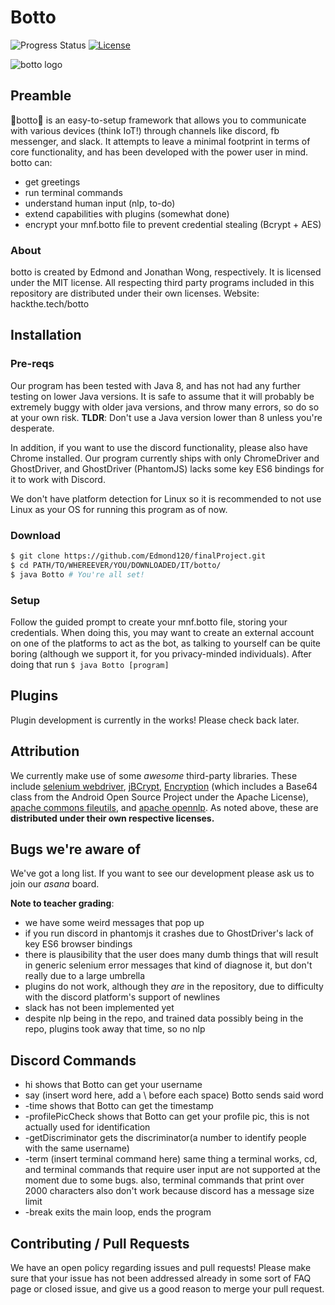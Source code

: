 ﻿# Botto
![Progress Status](https://img.shields.io/badge/Progress-in--dev-brightgreen.svg)
[![License](https://img.shields.io/packagist/l/doctrine/orm.svg)](LICENSE.md)

![botto logo](https://cdn.rawgit.com/Edmond120/finalProject/jonathan/botto/botto.svg)
## Preamble
🤖botto🤖 is an easy-to-setup framework that allows you to communicate with various devices (think IoT!) through channels like discord, fb messenger, and slack. It attempts to leave a minimal footprint in terms of core functionality, and has been developed with the power user in mind. botto can:
- get greetings
- run terminal commands
- understand human input (nlp, to-do)
- extend capabilities with plugins (somewhat done)
- encrypt your mnf.botto file to prevent credential stealing (Bcrypt + AES)

### About
botto is created by Edmond and Jonathan Wong, respectively. It is licensed under the MIT license. All respecting third party programs included in this repository are distributed under their own licenses.
Website: hackthe.tech/botto

## Installation
### Pre-reqs
Our program has been tested with Java 8, and has not had any further testing on lower Java versions. It is safe to assume that it will probably be extremely buggy with older java versions, and throw many errors, so do so at your own risk.
**TLDR**: Don't use a Java version lower than 8 unless you're desperate.  

In addition, if you want to use the discord functionality, please also have Chrome installed. Our program currently ships with only ChromeDriver and GhostDriver, and GhostDriver (PhantomJS) lacks some key ES6 bindings for it to work with Discord.

We don't have platform detection for Linux so it is recommended to not use Linux as your OS for running this program as of now.
### Download
```bash
$ git clone https://github.com/Edmond120/finalProject.git
$ cd PATH/TO/WHEREEVER/YOU/DOWNLOADED/IT/botto/
$ java Botto # You're all set!
```
### Setup

Follow the guided prompt to create your mnf.botto file, storing your credentials. When doing this, you may want to create an external account on one of the platforms to act as the bot, as talking to yourself can be quite boring (although we support it, for you privacy-minded individuals). After doing that run
`$ java Botto [program]`

## Plugins

Plugin development is currently in the works! Please check back later.

## Attribution

We currently make use of some *awesome* third-party libraries. These include [selenium webdriver](https://github.com/SeleniumHQ/selenium), [jBCrypt](https://github.com/jeremyh/jBCrypt), [Encryption](https://github.com/simbiose/Encryption) (which includes a Base64 class from the Android Open Source Project under the Apache License), [apache commons fileutils](https://commons.apache.org/proper/commons-io/), and [apache opennlp](https://opennlp.apache.org/). As noted above, these are **distributed under their own respective licenses.**

## Bugs we're aware of
We've got a long list. If you want to see our development please ask us to join our *asana* board.

**Note to teacher grading**:
* we have some weird messages that pop up
* if you run discord in phantomjs it crashes due to GhostDriver's lack of key ES6 browser bindings
* there is plausibility that the user does many dumb things that will result in generic selenium error messages that kind of diagnose it, but don't really due to a large umbrella
* plugins do not work, although they *are* in the repository, due to difficulty with the discord platform's support of newlines
* slack has not been implemented yet
* despite nlp being in the repo, and trained data possibly being in the repo, plugins took away that time, so no nlp

## Discord Commands
* hi
shows that Botto can get your username
* say (insert word here, add a \ before each space)
Botto sends said word
* -time
shows that Botto can get the timestamp
* -profilePicCheck
shows that Botto can get your profile pic, this is not actually used for identification
* -getDiscriminator
gets the discriminator(a number to identify people with the same username)
* -term (insert terminal command here)
same thing a terminal works, cd, and terminal commands that require user input are not supported at the moment due to some bugs.
also, terminal commands that print over 2000 characters also don't work because discord has a message size limit
* -break
exits the main loop, ends the program

## Contributing / Pull Requests

We have an open policy regarding issues and pull requests! Please make sure that your issue has not been addressed already in some sort of FAQ page or closed issue, and give us a good reason to merge your pull request.
